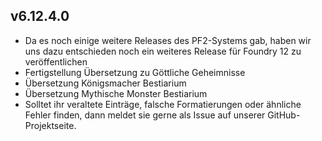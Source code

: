 ## v6.12.4.0
* Da es noch einige weitere Releases des PF2-Systems gab, haben wir uns dazu entschieden noch ein weiteres Release für Foundry 12 zu veröffentlichen
* Fertigstellung Übersetzung zu Göttliche Geheimnisse
* Übersetzung Königsmacher Bestiarium
* Übersetzung Mythische Monster Bestiarium
* Solltet ihr veraltete Einträge, falsche Formatierungen oder ähnliche Fehler finden, dann meldet sie gerne als Issue auf unserer GitHub-Projektseite.